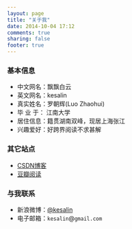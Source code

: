 ```yaml
---
layout: page
title: "关于我"
date: 2014-10-04 17:12
comments: true
sharing: false
footer: true
---
```


### 基本信息

* 中文网名：飘飘白云  
* 英文网名：kesalin  
* 真实姓名：罗朝辉(Luo Zhaohui)  
* 毕 业 于：  江南大学  
* 居住信息：籍贯湖南双峰，现居上海张江  
* 兴趣爱好：好跨界阅读不求甚解  


### 其它站点
 
* [CSDN博客](http://blog.csdn.net/kesalin)  
* [豆瓣阅读](http://book.douban.com/people/kesalin/)  


### 与我联系

* 新浪微博：[@kesalin](http://weibo.com/kesalin)  
* 电子邮箱：<code>kesalin</code>@<code>gmail.com</code>    

